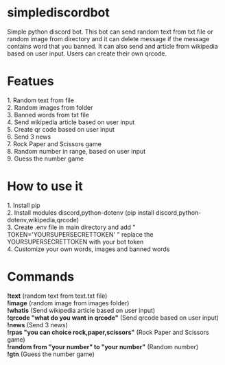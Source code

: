 # simplediscordbot
Simple python discord bot. This bot can send random text from txt file or random image from directory and it can delete message if the message contains word that you banned. It can also send and article from wikipedia based on user input. Users can create their own qrcode.

<h1>Featues</h1>
1. Random text from file <br>
2. Random images from folder <br>
3. Banned words from txt file <br>
4. Send wikipedia article based on user input <br>
5. Create qr code based on user input<br>
6. Send 3 news<br>
7. Rock Paper and Scissors game<br>
8. Random number in range, based on user input<br>
9. Guess the number game
 
<h1>How to use it </h1>
1. Install pip <br>
2. Install modules discord,python-dotenv (pip install discord,python-dotenv,wikipedia,qrcode) <br>
3. Create .env file in main directory and add " TOKEN='YOURSUPERSECRETTOKEN' " replace the YOURSUPERSECRETTOKEN with your bot token <br>
4. Customize your own words, images and banned words

<h1>Commands</h1>
<b>!text</b> (random text from text.txt file) <br>
<b>!image</b> (random image from images folder) <br>
<b>!whatis</b> (Send wikipedia article based on user input) <br>
<b>!qrcode "what do you want in qrcode"</b> (Send qrcode based on user input) <br>
<b>!news</b> (Send 3 news) <br>
<b>!rpas "you can choice rock,paper,scissors"</b> (Rock Paper and Scissors game) <br>
<b>!random from "your number" to "your number"</b> (Random number) <br>
<b>!gtn</b> (Guess the number game) <br
